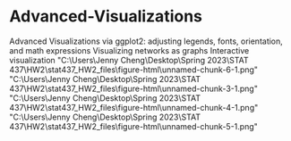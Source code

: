 # Advanced-Visualizations
Advanced Visualizations via ggplot2: adjusting legends, fonts, orientation, and math expressions Visualizing networks as graphs Interactive visualization
"C:\Users\Jenny Cheng\Desktop\Spring 2023\STAT 437\HW2\stat437_HW2_files\figure-html\unnamed-chunk-6-1.png"
"C:\Users\Jenny Cheng\Desktop\Spring 2023\STAT 437\HW2\stat437_HW2_files\figure-html\unnamed-chunk-3-1.png"
"C:\Users\Jenny Cheng\Desktop\Spring 2023\STAT 437\HW2\stat437_HW2_files\figure-html\unnamed-chunk-4-1.png"
"C:\Users\Jenny Cheng\Desktop\Spring 2023\STAT 437\HW2\stat437_HW2_files\figure-html\unnamed-chunk-5-1.png"
